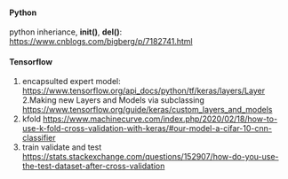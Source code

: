 #### Python
python inheriance, __init()__, __del()__:
https://www.cnblogs.com/bigberg/p/7182741.html
#### Tensorflow
1. encapsulted expert model:
https://www.tensorflow.org/api_docs/python/tf/keras/layers/Layer
2.Making new Layers and Models via subclassing
https://www.tensorflow.org/guide/keras/custom_layers_and_models
3. kfold
https://www.machinecurve.com/index.php/2020/02/18/how-to-use-k-fold-cross-validation-with-keras/#our-model-a-cifar-10-cnn-classifier
3. train validate and test
https://stats.stackexchange.com/questions/152907/how-do-you-use-the-test-dataset-after-cross-validation
